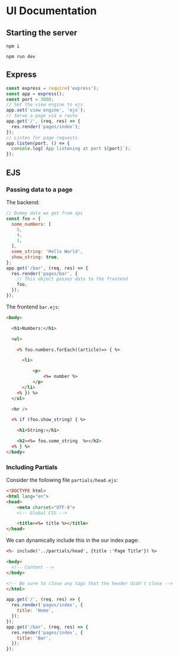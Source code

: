 # UI Documentation

## Starting the server

`npm i`

`npm run dev`

## Express

```js
const express = require('express');
const app = express();
const port = 3000;
// Set the view engine to ejs
app.set('view engine', 'ejs');
// Serve a page via a route
app.get('/', (req, res) => {
  res.render('pages/index');
});
// Listen for page requests
app.listen(port, () => {
  console.log(`App listening at port ${port}`);
});
```

## EJS

### Passing data to a page

The backend:
```js
// Dummy data we get from api
const foo = {
  some_numbers: [
    5,
    4,
    1,
  ],
  some_string: 'Hello World',
  show_string: true,
};
app.get('/bar', (req, res) => {
  res.render('pages/bar', {
    // This object passes data to the frontend 
    foo,
  });
});
```

The frontend `bar.ejs`:
```html
<body>

  <h1>Numbers:</h1>

  <ul>

    <% foo.numbers.forEach((article)=> { %>

      <li>

          <p>
              <%= number %>
          </p>
      </li>
    <% }) %>
  </ul>

  <hr />

  <% if (foo.show_string) { %>

    <h1>String:</h1>

    <h2><%= foo.some_string  %></h2>
  <% } %>
</body>
```

### Including Partials

Consider the following file `partials/head.ejs`:
```html
<!DOCTYPE html>
<html lang="en">
<head>
    <meta charset="UTF-8">
    <!-- Global CSS -->

    <title><%= title %></title>
</head>
```
We can dynamically include this in the our index page:

```html
<%- include('../partials/head', {title :'Page Title'}) %>

<body>
  <!-- Content -->
</body>

<!-- Be sure to close any tags that the header didn't close -->
</html>
```

```js
app.get('/', (req, res) => {
  res.render('pages/index', {
    title: 'Home',
  });
});
app.get('/bar', (req, res) => {
  res.render('pages/index', {
    title: 'Bar',
  });
});
```